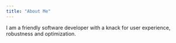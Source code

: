 ```yaml
---
title: "About Me"
---
```


I am a friendly software developer with a knack for user experience, robustness and optimization.